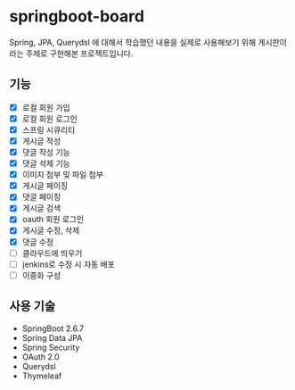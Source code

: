 # springboot-board

Spring, JPA, Querydsl 에 대해서 학습했던 내용을 실제로 사용해보기 위해 게시판이라는 주제로 구현해본 프로젝트입니다.

## 기능

- [x] 로컬 회원 가입
- [x] 로컬 회원 로그인
- [x] 스프링 시큐리티
- [x] 게시글 작성
- [x] 댓글 작성 기능
- [x] 댓글 삭제 기능
- [x] 이미지 첨부 및 파일 첨부
- [x] 게시글 페이징
- [x] 댓글 페이징
- [x] 게시글 검색
- [x] oauth 회원 로그인
- [x] 게시글 수정, 삭제
- [x] 댓글 수정
- [ ] 클라우드에 띄우기
- [ ] jenkins로 수정 시 자동 배포
- [ ] 이중화 구성

## 사용 기술

- SpringBoot 2.6.7
- Spring Data JPA
- Spring Security
- OAuth 2.0
- Querydsl
- Thymeleaf
